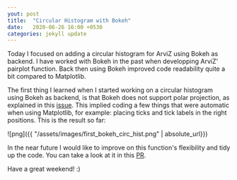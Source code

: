 ```yaml
---
yout: post
title:  "Circular Histogram with Bokeh"
date:   2020-06-26 16:00 +0530
categories: jekyll update
---
```


Today I focused on adding a circular histogram for ArviZ using Bokeh as backend. I have worked with Bokeh in the past when developping ArviZ' pairplot function. Back then using Bokeh improved code readability quite a bit compared to Matplotlib. 

The first thing I learned when I started working on a circular histogram using Bokeh as backend, is that Bokeh does not support polar projection, as explained in this [issue](https://github.com/bokeh/bokeh/issues/657). This implied coding a few things that were automatic when using Matplotlib, for example: placing ticks and tick labels in the right positions. This is the result so far:

![png]({{ "/assets/images/first_bokeh_circ_hist.png" | absolute_url}})

In the near future I would like to improve on this function's flexibility and tidy up the code. You can take a look at it in this [PR](https://github.com/arviz-devs/arviz/pull/1266).

Have a great weekend! :)
